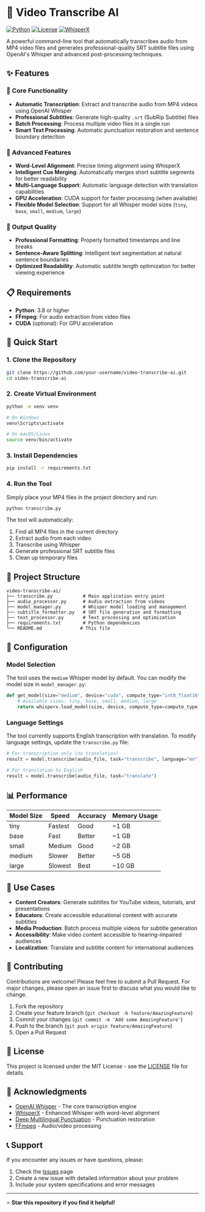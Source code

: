 # 🎥 Video Transcribe AI

[![Python](https://img.shields.io/badge/Python-3.8+-blue.svg)](https://python.org)
[![License](https://img.shields.io/badge/License-MIT-green.svg)](LICENSE)
[![WhisperX](https://img.shields.io/badge/Powered%20by-WhisperX-orange.svg)](https://github.com/m-bain/whisperX)

A powerful command-line tool that automatically transcribes audio from MP4 video files and generates professional-quality SRT subtitle files using OpenAI's Whisper and advanced post-processing techniques.

## ✨ Features

### 🎯 Core Functionality
- **Automatic Transcription**: Extract and transcribe audio from MP4 videos using OpenAI Whisper
- **Professional Subtitles**: Generate high-quality `.srt` (SubRip Subtitle) files
- **Batch Processing**: Process multiple video files in a single run
- **Smart Text Processing**: Automatic punctuation restoration and sentence boundary detection

### 🚀 Advanced Features
- **Word-Level Alignment**: Precise timing alignment using WhisperX
- **Intelligent Cue Merging**: Automatically merges short subtitle segments for better readability
- **Multi-Language Support**: Automatic language detection with translation capabilities
- **GPU Acceleration**: CUDA support for faster processing (when available)
- **Flexible Model Selection**: Support for all Whisper model sizes (`tiny`, `base`, `small`, `medium`, `large`)

### 🎨 Output Quality
- **Professional Formatting**: Properly formatted timestamps and line breaks
- **Sentence-Aware Splitting**: Intelligent text segmentation at natural sentence boundaries
- **Optimized Readability**: Automatic subtitle length optimization for better viewing experience

## 📋 Requirements

- **Python**: 3.8 or higher
- **FFmpeg**: For audio extraction from video files
- **CUDA** (optional): For GPU acceleration

## 🚀 Quick Start

### 1. Clone the Repository

```bash
git clone https://github.com/your-username/video-transcribe-ai.git
cd video-transcribe-ai
```

### 2. Create Virtual Environment

```bash
python -m venv venv

# On Windows
venv\Scripts\activate

# On macOS/Linux
source venv/bin/activate
```

### 3. Install Dependencies

```bash
pip install -r requirements.txt
```

### 4. Run the Tool

Simply place your MP4 files in the project directory and run:

```bash
python transcribe.py
```

The tool will automatically:
1. Find all MP4 files in the current directory
2. Extract audio from each video
3. Transcribe using Whisper
4. Generate professional SRT subtitle files
5. Clean up temporary files

## 📁 Project Structure

```
video-transcribe-ai/
├── transcribe.py           # Main application entry point
├── audio_processor.py      # Audio extraction from videos
├── model_manager.py        # Whisper model loading and management
├── subtitle_formatter.py   # SRT file generation and formatting
├── text_processor.py       # Text processing and optimization
├── requirements.txt        # Python dependencies
└── README.md              # This file
```

## 🔧 Configuration

### Model Selection

The tool uses the `medium` Whisper model by default. You can modify the model size in `model_manager.py`:

```python
def get_model(size="medium", device="cuda", compute_type="int8_float16"):
    # Available sizes: tiny, base, small, medium, large
    return whisperx.load_model(size, device, compute_type=compute_type)
```

### Language Settings

The tool currently supports English transcription with translation. To modify language settings, update the `transcribe.py` file:

```python
# For transcription only (no translation)
result = model.transcribe(audio_file, task="transcribe", language="en")

# For translation to English
result = model.transcribe(audio_file, task="translate")
```

## 📊 Performance

| Model Size | Speed | Accuracy | Memory Usage |
|------------|-------|----------|--------------|
| tiny       | Fastest | Good     | ~1 GB        |
| base       | Fast    | Better   | ~1 GB        |
| small      | Medium  | Good     | ~2 GB        |
| medium     | Slower  | Better   | ~5 GB        |
| large      | Slowest | Best     | ~10 GB       |

## 🎯 Use Cases

- **Content Creators**: Generate subtitles for YouTube videos, tutorials, and presentations
- **Educators**: Create accessible educational content with accurate subtitles
- **Media Production**: Batch process multiple videos for subtitle generation
- **Accessibility**: Make video content accessible to hearing-impaired audiences
- **Localization**: Translate and subtitle content for international audiences

## 🤝 Contributing

Contributions are welcome! Please feel free to submit a Pull Request. For major changes, please open an issue first to discuss what you would like to change.

1. Fork the repository
2. Create your feature branch (`git checkout -b feature/AmazingFeature`)
3. Commit your changes (`git commit -m 'Add some AmazingFeature'`)
4. Push to the branch (`git push origin feature/AmazingFeature`)
5. Open a Pull Request

## 📝 License

This project is licensed under the MIT License - see the [LICENSE](LICENSE) file for details.

## 🙏 Acknowledgments

- [OpenAI Whisper](https://github.com/openai/whisper) - The core transcription engine
- [WhisperX](https://github.com/m-bain/whisperX) - Enhanced Whisper with word-level alignment
- [Deep Multilingual Punctuation](https://github.com/oliverguhr/deepmultilingualpunctuation) - Punctuation restoration
- [FFmpeg](https://ffmpeg.org/) - Audio/video processing

## 📞 Support

If you encounter any issues or have questions, please:

1. Check the [Issues](https://github.com/your-username/video-transcribe-ai/issues) page
2. Create a new issue with detailed information about your problem
3. Include your system specifications and error messages

---

⭐ **Star this repository if you find it helpful!**